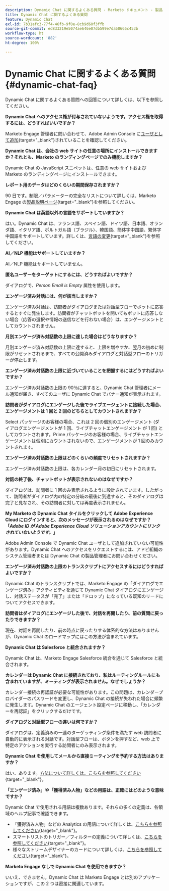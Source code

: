 ```yaml
---
description: Dynamic Chat に関するよくある質問 - Marketo ドキュメント - 製品ドキュメント
title: Dynamic Chat に関するよくある質問
feature: Dynamic Chat
exl-id: 7b31afc3-77f4-46fb-9f0e-8cb9d60f3ffb
source-git-commit: ed833219e5074ae646e07db599e7da50665c453b
workflow-type: ht
source-wordcount: '882'
ht-degree: 100%

---
```


# Dynamic Chat に関するよくある質問 {#dynamic-chat-faq}

Dynamic Chat に関するよくある質問への回答について詳しくは、以下を参照してください。

**Dynamic Chat へのアクセス権が付与されていないようです。アクセス権を取得するには、どうすればいいですか？**

Marketo Engage 管理者に問い合わせて、Adobe Admin Console に[ユーザとして追加](/help/marketo/product-docs/demand-generation/dynamic-chat/setup-and-configuration/add-or-remove-chat-users.md#add-a-chat-user){target="_blank"}されていることを確認してください。

**Dynamic Chat は、会社の web サイトの任意の場所にインストールできますか？それとも、Marketo のランディングページでのみ機能しますか？**

Dynamic Chat の JavaScript スニペットは、任意の web サイトおよび Marketo のランディングページにインストールできます。

**レポート用のデータはどのくらいの期間保存されますか？**

90 日です。制限／パラメーターの完全なリストについて詳しくは、Marketo Engage の[製品説明ページ](https://helpx.adobe.com/legal/product-descriptions/adobe-marketo-engage-product-description.html){target="_blank"}を参照してください。

**Dynamic Chat は英語以外の言語をサポートしていますか？**

はい。Dynamic Chat は、フランス語、スペイン語、ドイツ語、日本語、オランダ語、イタリア語、ポルトガル語（ブラジル）、韓国語、簡体字中国語、繁体字中国語をサポートしています。詳しくは、[言語の変更](/help/marketo/product-docs/demand-generation/dynamic-chat/dynamic-chat-overview.md#changing-the-language){target="_blank"}を参照してください。

**AI／NLP 機能はサポートしていますか？**

AI／NLP 機能はサポートしていません。

**匿名ユーザーをターゲットにするには、どうすればよいですか？**

ダイアログで、_Person Email is Empty_ 属性を使用します。

**エンゲージ済み対話には、何が該当しますか？**

エンゲージ済み対話は、訪問者がダイアログまたは対話型フローでボットに応答するとすぐに発生します。訪問者がチャットボットを開いてもボットに応答しない場合（応答の選択や情報の送信などを行わない場合）は、エンゲージメントとしてカウントされません。

**月別エンゲージ済み対話数の上限に達した場合はどうなりますか？**

月別エンゲージ済み対話数の上限に達すると、上限を増やすか、翌月の初めに制限がリセットされるまで、すべての公開済みダイアログと対話型フローのトリガーが停止します。

**エンゲージ済み対話数の上限に近づいていることを把握するにはどうすればよいですか？**

エンゲージ済み対話数の上限の 90％に達すると、Dynamic Chat 管理者にメール通知が届き、すべてのユーザに Dynamic Chat でバナー通知が表示されます。

**訪問者がダイアログにエンゲージした後でライブエージェントに接続した場合、エンゲージメントは 1 回と 2 回のどちらとしてカウントされますか？**

Select パッケージのお客様の場合、これは 2 回の個別のエンゲージメント (ダイアログエンゲージメントが 1 回、ライブチャットエンゲージメント が 1 回) としてカウントされます。Prime パッケージのお客様の場合、ライブチャットエンゲージメントは個別にカウントされないので、エンゲージメントが 1 回のみカウントされます。

**エンゲージ済み対話数の上限はどのくらいの頻度でリセットされますか？**

エンゲージ済み対話数の上限は、各カレンダー月の初日にリセットされます。

**対話の終了後、チャットボットが表示されないのはなぜですか？**

ダイアログは、訪問者に 1 回のみ表示されるように設計されています。したがって、訪問者がダイアログ内の特定の分岐の最後に到達すると、そのダイアログは完了と見なされ、その訪問者に対しては再度表示されません。

**My Marketo の Dynamic Chat タイルをクリックして Adobe Experience Cloud にログインすると、次のメッセージが表示されるのはなぜですか？「_Adobe ID が Adobe Experience Cloud ソリューションアカウントにリンクされていないようです。_」**

Adobe Admin Console で Dynamic Chat ユーザとして追加されていない可能性があります。Dynamic Chat へのアクセスをリクエストするには、アドビ組織のシステム管理者または Dynamic Chat の製品管理者にお問い合わせください。

**エンゲージ済み対話数の上限のトランスクリプトにアクセスするにはどうすればよいですか？**

Dynamic Chat のトランスクリプトでは、Marketo Engage の「ダイアログでエンゲージ済み」アクティビティを通じて Dynamic Chat ダイアログにエンゲージし、対話ステータスが「完了」または「ドロップ」になっている既知のリードについてアクセスできます。

**訪問者はダイアログにエンゲージした後で、対話を再開したり、前の質問に戻ったりできますか？**

現在、対話を再開したり、前の時点に戻ったりする体系的な方法はありませんが、Dynamic Chat のロードマップにはこの方法が含まれています。

**Dynamic Chat は Salesforce と統合されますか？**

Dynamic Chat は、Marketo Engage Salesforce 統合を通じて Salesforce と統合されます。

**カレンダーは Dynamic Chat に接続されており、私はルーティングルールにも含まれていますが、ミーティングが表示されません。なぜでしょうか？**

カレンダー接続の再認証が必要な可能性があります。この問題は、カレンダープロバイダーのパスワードを変更し、Dynamic Chat の接続が失われた場合に頻繁に発生します。Dynamic Chat のエージェント設定ページに移動し、「カレンダーを再認証」をクリックするだけです。

**ダイアログと対話型フローの違いは何ですか？**

ダイアログは、定義済みの一連のターゲッティング条件を満たす web 訪問者に自動的に表示される対話です。対話型フローは、ボタンを押すなど、web 上で特定のアクションを実行する訪問者にのみ表示されます。

**Dynamic Chat を使用してメールから直接ミーティングを予約する方法はありますか？**

はい、あります。[方法について詳しくは、こちらを参照してください](https://nation.marketo.com/t5/product-blogs/using-dynamic-chat-conversational-flows-for-meeting-booking/ba-p/340936){target="_blank"}。

**「エンゲージ済み」や「獲得済み人物」などの用語は、正確にはどのような意味ですか？**

Dynamic Chat で使用される用語は複数あります。それらの多くの定義は、各領域のヘルプ記事で確認できます。

* 「獲得済み人物」などの Analytics の用語について詳しくは、[こちらを参照してください](/help/marketo/product-docs/demand-generation/dynamic-chat/analytics.md#definitions){target="_blank"}。
* スマートリストのトリガー／フィルターの定義について詳しくは、[こちらを参照してください](/help/marketo/product-docs/demand-generation/dynamic-chat/dynamic-chat-activities.md#definitions){target="_blank"}。
* 様々なストリームデザイナーのカードについて詳しくは、[こちらを参照してください](/help/marketo/product-docs/demand-generation/dynamic-chat/automated-chat/stream-designer.md#stream-designer-cards){target="_blank"}。

**Marketo Engage なしで Dynamic Chat を使用できますか？**

いいえ、できません。Dynamic Chat は Marketo Engage とは別のアプリケーションですが、この 2 つは密接に関連しています。
